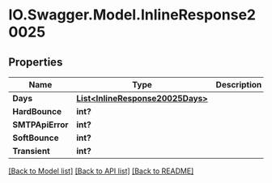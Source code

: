 # IO.Swagger.Model.InlineResponse20025
## Properties

Name | Type | Description | Notes
------------ | ------------- | ------------- | -------------
**Days** | [**List&lt;InlineResponse20025Days&gt;**](InlineResponse20025Days.md) |  | [optional] 
**HardBounce** | **int?** |  | [optional] 
**SMTPApiError** | **int?** |  | [optional] 
**SoftBounce** | **int?** |  | [optional] 
**Transient** | **int?** |  | [optional] 

[[Back to Model list]](../README.md#documentation-for-models) [[Back to API list]](../README.md#documentation-for-api-endpoints) [[Back to README]](../README.md)

